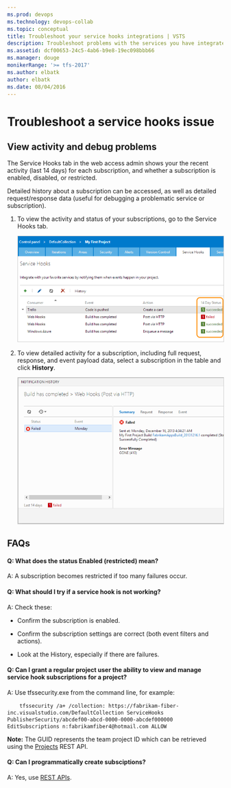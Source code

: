 ```yaml
---
ms.prod: devops
ms.technology: devops-collab
ms.topic: conceptual
title: Troubleshoot your service hooks integrations | VSTS
description: Troubleshoot problems with the services you have integrated with your VSTS account
ms.assetid: dcf00653-24c5-4ab6-b9e8-19ec098bbb66
ms.manager: douge
monikerRange: '>= tfs-2017'
ms.author: elbatk
author: elbatk
ms.date: 08/04/2016
---
```


# Troubleshoot a service hooks issue

## View activity and debug problems

The Service Hooks tab in the web access admin shows your the recent activity (last 14 days)
for each subscription, and whether a subscription is enabled, disabled, or restricted.

Detailed history about a subscription can be accessed,
as well as detailed request/response data
(useful for debugging a problematic service or subscription).

1. To view the activity and status of your subscriptions,
go to the Service Hooks tab. 

   <img alt="View the activity" src="./_img/troubleshoot/service-hooks.png" style="border: 1px solid #CCCCCC" />

2. To view detailed activity for a subscription, including full request, response,
and event payload data, select a subscription in the table and click **History**.

   <img alt="View detailed activity for a subscriptions" src="./_img/troubleshoot/detailed-activity.png" style="border: 1px solid #CCCCCC" />

## FAQs

<!-- BEGINSECTION class="m-qanda" -->

#### Q: What does the status Enabled (restricted) mean? 

A: A subscription becomes restricted if too many failures occur.

#### Q: What should I try if a service hook is not working? 

A: Check these:

- Confirm the subscription is enabled.

- Confirm the subscription settings are correct (both event filters and actions).

- Look at the History, especially if there are failures.

#### Q: Can I grant a regular project user the ability to view and manage service hook subscriptions for a project? 

A: Use tfssecurity.exe from the command line, for example:

```
    tfssecurity /a+ /collection: https://fabrikam-fiber-inc.visualstudio.com/DefaultCollection ServiceHooks PublisherSecurity/abcdef00-abcd-0000-0000-abcdef000000 EditSubscriptions n:fabrikamfiber4@hotmail.com ALLOW
```

**Note:** The GUID represents the team project ID which can be retrieved using the [Projects](https://visualstudio.com/integrate/api/tfs/projects.md) REST API.

#### Q: Can I programmatically create subsciptions? 

A: Yes, use [REST APIs](./create-subscription.md).

<!-- ENDSECTION -->
